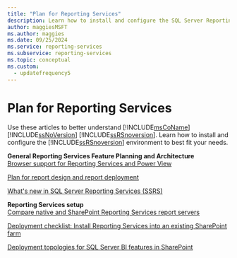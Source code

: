 ```yaml
---
title: "Plan for Reporting Services"
description: Learn how to install and configure the SQL Server Reporting Services (SSRS) environment to best fit your needs.
author: maggiesMSFT
ms.author: maggies
ms.date: 09/25/2024
ms.service: reporting-services
ms.subservice: reporting-services
ms.topic: conceptual
ms.custom:
  - updatefrequency5
---
```

# Plan for Reporting Services
  Use these articles to better understand [!INCLUDE[msCoName](../includes/msconame-md.md)] [!INCLUDE[ssNoVersion](../includes/ssnoversion-md.md)] [!INCLUDE[ssRSnoversion](../includes/ssrsnoversion-md.md)]. Learn how to install and configure the [!INCLUDE[ssRSnoversion](../includes/ssrsnoversion-md.md)] environment to best fit your needs.  
  
**General Reporting Services Feature Planning and Architecture**  
 [Browser support for Reporting Services and Power View](../reporting-services/browser-support-for-reporting-services-and-power-view.md)  
  
 [Plan for report design and report deployment](./plan-for-report-design-and-report-deployment-reporting-services.md)  
  
 [What's new in SQL Server Reporting Services (SSRS)](./what-s-new-in-sql-server-reporting-services-ssrs.md)  

**Reporting Services setup**  
 [Compare native and SharePoint Reporting Services report servers](../reporting-services/report-server-sharepoint/reporting-services-report-server.md)  
  
 [Deployment checklist: Install Reporting Services into an existing SharePoint farm](/previous-versions/sql/sql-server-2016/hh231676(v=sql.130))  
  
 [Deployment topologies for SQL Server BI features in SharePoint](/previous-versions/sql/sql-server-2016/hh231674(v=sql.130))  
  
